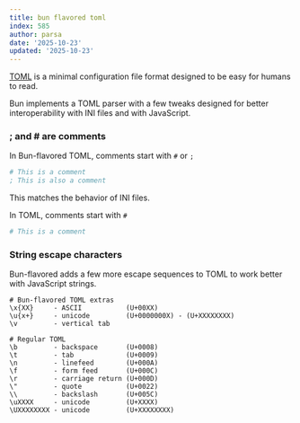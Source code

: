 ```yaml
---
title: bun flavored toml
index: 585
author: parsa
date: '2025-10-23'
updated: '2025-10-23'
---
```

[TOML](https://toml.io/) is a minimal configuration file format designed to be easy for humans to read.

Bun implements a TOML parser with a few tweaks designed for better interoperability with INI files and with JavaScript.

### ; and # are comments

In Bun-flavored TOML, comments start with `#` or `;`

```ini
# This is a comment
; This is also a comment
```

This matches the behavior of INI files.

In TOML, comments start with `#`

```toml
# This is a comment
```

### String escape characters

Bun-flavored adds a few more escape sequences to TOML to work better with JavaScript strings.

```
# Bun-flavored TOML extras
\x{XX}     - ASCII           (U+00XX)
\u{x+}     - unicode         (U+0000000X) - (U+XXXXXXXX)
\v         - vertical tab

# Regular TOML
\b         - backspace       (U+0008)
\t         - tab             (U+0009)
\n         - linefeed        (U+000A)
\f         - form feed       (U+000C)
\r         - carriage return (U+000D)
\"         - quote           (U+0022)
\\         - backslash       (U+005C)
\uXXXX     - unicode         (U+XXXX)
\UXXXXXXXX - unicode         (U+XXXXXXXX)
```
